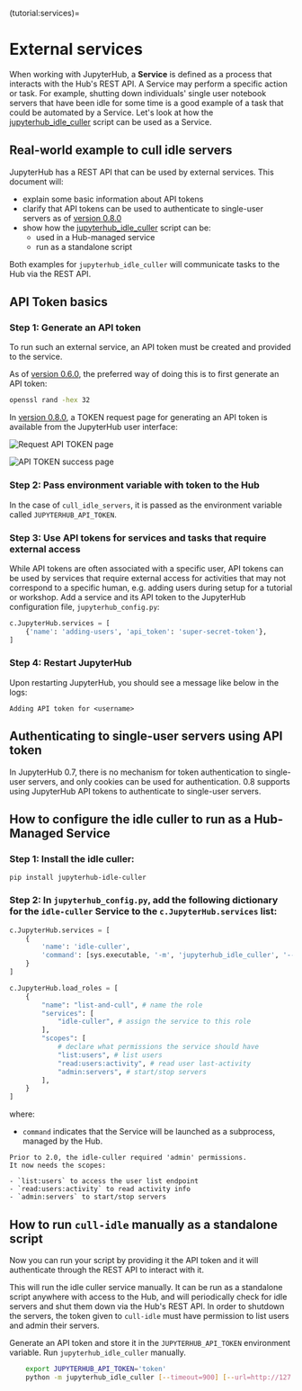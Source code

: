 (tutorial:services)=

# External services

When working with JupyterHub, a **Service** is defined as a process
that interacts with the Hub's REST API. A Service may perform a specific
action or task. For example, shutting down individuals' single user
notebook servers that have been idle for some time is a good example of
a task that could be automated by a Service. Let's look at how the
[jupyterhub_idle_culler][] script can be used as a Service.

## Real-world example to cull idle servers

JupyterHub has a REST API that can be used by external services. This
document will:

- explain some basic information about API tokens
- clarify that API tokens can be used to authenticate to
  single-user servers as of [version 0.8.0](changelog)
- show how the [jupyterhub_idle_culler][] script can be:
  - used in a Hub-managed service
  - run as a standalone script

Both examples for `jupyterhub_idle_culler` will communicate tasks to the
Hub via the REST API.

## API Token basics

### Step 1: Generate an API token

To run such an external service, an API token must be created and
provided to the service.

As of [version 0.6.0](changelog), the preferred way of doing
this is to first generate an API token:

```bash
openssl rand -hex 32
```

In [version 0.8.0](changelog), a TOKEN request page for
generating an API token is available from the JupyterHub user interface:

![Request API TOKEN page](/images/token-page.png)

![API TOKEN success page](/images/token-request-success.png)

### Step 2: Pass environment variable with token to the Hub

In the case of `cull_idle_servers`, it is passed as the environment
variable called `JUPYTERHUB_API_TOKEN`.

### Step 3: Use API tokens for services and tasks that require external access

While API tokens are often associated with a specific user, API tokens
can be used by services that require external access for activities
that may not correspond to a specific human, e.g. adding users during
setup for a tutorial or workshop. Add a service and its API token to the
JupyterHub configuration file, `jupyterhub_config.py`:

```python
c.JupyterHub.services = [
    {'name': 'adding-users', 'api_token': 'super-secret-token'},
]
```

### Step 4: Restart JupyterHub

Upon restarting JupyterHub, you should see a message like below in the
logs:

```none
Adding API token for <username>
```

## Authenticating to single-user servers using API token

In JupyterHub 0.7, there is no mechanism for token authentication to
single-user servers, and only cookies can be used for authentication.
0.8 supports using JupyterHub API tokens to authenticate to single-user
servers.

## How to configure the idle culler to run as a Hub-Managed Service

### Step 1: Install the idle culler:

```
pip install jupyterhub-idle-culler
```

### Step 2: In `jupyterhub_config.py`, add the following dictionary for the `idle-culler` Service to the `c.JupyterHub.services` list:

```python
c.JupyterHub.services = [
    {
        'name': 'idle-culler',
        'command': [sys.executable, '-m', 'jupyterhub_idle_culler', '--timeout=3600'],
    }
]

c.JupyterHub.load_roles = [
    {
        "name": "list-and-cull", # name the role
        "services": [
            "idle-culler", # assign the service to this role
        ],
        "scopes": [
            # declare what permissions the service should have
            "list:users", # list users
            "read:users:activity", # read user last-activity
            "admin:servers", # start/stop servers
        ],
    }
]
```

where:

- `command` indicates that the Service will be launched as a
  subprocess, managed by the Hub.

```{versionchanged} 2.0
Prior to 2.0, the idle-culler required 'admin' permissions.
It now needs the scopes:

- `list:users` to access the user list endpoint
- `read:users:activity` to read activity info
- `admin:servers` to start/stop servers
```

## How to run `cull-idle` manually as a standalone script

Now you can run your script by providing it
the API token and it will authenticate through the REST API to
interact with it.

This will run the idle culler service manually. It can be run as a standalone
script anywhere with access to the Hub, and will periodically check for idle
servers and shut them down via the Hub's REST API. In order to shutdown the
servers, the token given to `cull-idle` must have permission to list users
and admin their servers.

Generate an API token and store it in the `JUPYTERHUB_API_TOKEN` environment
variable. Run `jupyterhub_idle_culler` manually.

```bash
    export JUPYTERHUB_API_TOKEN='token'
    python -m jupyterhub_idle_culler [--timeout=900] [--url=http://127.0.0.1:8081/hub/api]
```

[jupyterhub_idle_culler]: https://github.com/jupyterhub/jupyterhub-idle-culler
